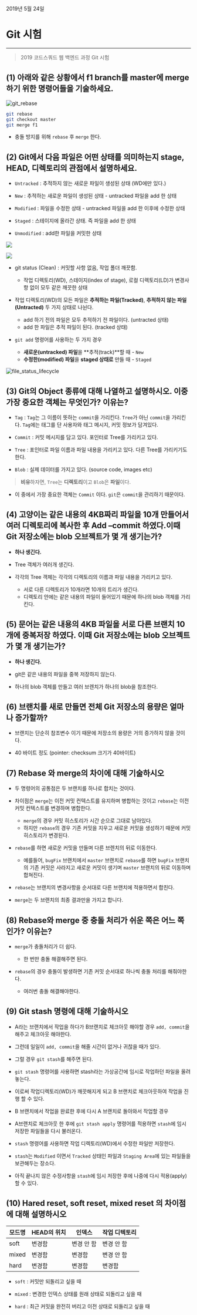 2019년 5월 24일

# Git 시험

---

> 2019 코드스쿼드 웹 백엔드 과정 Git 시험

## (1) 아래와 같은 상황에서 f1 branch를 master에 merge하기 위한 명령어들을 기술하세요.

![git_rebase](./img/git_test_1.png)

```bash
git rebase
git checkout master
git merge f1
```

- 충돌 방지를 위해 `rebase` 후 `merge` 한다.

## (2) Git에서 다음 파일은 어떤 상태를 의미하는지 stage, HEAD, 디렉토리의 관점에서 설명하세요.

- `Untracked` : 추적하지 않는 새로운 파일이 생성된 상태 (WD에만 있다.)

- `New` : 추적하는 새로운 파일이 생성된 상태 - untracked 파일을 add 한 상태

- `Modified` : 파일을 수정한 상태 - untracked 파일을 add 한 이후에 수정한 상태

- `Staged` : 스테이지에 올라간 상태. 즉 파일을 add 한 상태

- `Unmodified`  : add한 파일을 커밋한 상태 

![](./img/git_object.png)

![](./img/git_object2.png)

- git status (Clean) : 커밋할 사항 없음, 작업 폴더 깨끗함. 

    - 작업 디렉토리(WD), 스테이지(index of stage), 로컬 디렉토리(LD)가 변경사항 없이 모두 같은 깨끗한 상태

- 작업 디렉토리(WD)의 모든 파일은 **추적하는 파일(Tracked)**, **추적하지 않는 파일(Untracted)** 두 가지 상태로 나뉜다.
  - add 하기 전의 파일은 모두 추적하기 전 파일이다. (untracted 상태)
  - add 한 파일은 추적 파일이 된다. (tracked 상태)

- `git add` 명령어를 사용하는 두 가지 경우
  - **새로운(untracked) 파일**을 **추적(track)**할 때 - `New`
  - **수정한(modified) 파일**을 **staged 상태로** 만들 때 - `Staged`

![file_status_lifecycle](./img/file_status_lifecycle.png)

## (3) Git의 Object 종류에 대해 나열하고 설명하시오. 이중 가장 중요한 객체는 무엇인가? 이유는?

- `Tag` : `Tag`는 그 이름이 뜻하는 `commit`을 가리킨다. `Tree`가 아닌 `commit`을 가리킨다. `Tag`에는 태그를 단 사용자와 태그 메시지, 커밋 정보가 담겨있다.

- `Commit` : 커밋 메시지를 담고 있다. 포인터로 Tree를 가리키고 있다.

- `Tree` : 포인터로 파일 이름과 파일 내용을 가리키고 있다. 다른 Tree를 가리키기도 한다.

- `Blob` : 실제 데이터를 가지고 있다. (source code, images etc)

> **비유**하자면, `Tree`는 **디렉토리**이고 `Blob`은 **파일**이다.

- 이 중에서 가장 중요한 객체는 `Commit` 이다. `git`은 `commit`을 관리하기 때문이다.

## (4) 고양이는 같은 내용의 4KB짜리 파일을 10개 만들어서 여러 디렉토리에 복사한 후 Add –commit 하였다.이때 Git 저장소에는 blob 오브젝트가 몇 개 생기는가?

- **하나 생긴다.**

- Tree 객체가 여러개 생긴다.

- 각각의 Tree 객체는 각각의 디렉토리의 이름과 파일 내용을 가리키고 있다.
  - 서로 다른 디렉토리가 10개라면 10개의 트리가 생긴다.
  - 디렉토리 안에는 같은 내용의 파일이 들어있기 때문에 하나의 blob 객체를 가리킨다.

## (5) 문어는 같은 내용의 4KB 파일을 서로 다른 브랜치 10개에 중복저장 하였다. 이때 Git 저장소에는 blob 오브젝트가 몇 개 생기는가?

- **하나 생긴다.**

- git은 같은 내용의 파일을 중복 저장하지 않는다.

- 하나의 blob 객체를 만들고 여러 브렌치가 하나의 blob을 참조한다.

## (6) 브랜치를 새로 만들면 전체 Git 저장소의 용량은 얼마나 증가할까?

- 브랜치는 단순히 참조변수 이기 때문에 저장소의 용량은 거의 증가하지 않을 것이다.

- 40 바이트 정도 (pointer: checksum 크기가 40바이트)

## (7) Rebase 와 merge의 차이에 대해 기술하시오

- 두 명령어의 공통점은 두 브랜치를 하나로 합치는 것이다.

- 차이점은 `merge`는 이전 커밋 컨텍스트를 유지하며 병합하는 것이고 `rebase`는 이전 커밋 컨텍스트를 변경하며 병합한다.

  - `merge`의 경우 커밋 히스토리가 시간 순으로 그대로 남아있다.
  - 하지만 `rebase`의 경우 기존 커밋을 지우고 새로운 커밋을 생성하기 때문에 커밋 히스토리가 변경된다.

- `rebase`를 하면 새로운 커밋을 만들며 다른 브렌치의 뒤로 이동한다.

  - 예를들어, `bugFix` 브랜치에서 `master` 브랜치로 `rebase`를 하면 `bugFix` 브랜치의 기존 커밋은 사라지고 새로운 커밋이 생기며 `master` 브랜치의 뒤로 이동하며 합쳐진다.

- `rebase`는 브랜치의 변경사항을 순서대로 다른 브랜치에 적용하면서 합친다.

- `merge`는 두 브랜치의 최종 결과만을 가지고 합니다.

## (8) Rebase와 merge 중 충돌 처리가 쉬운 쪽은 어느 쪽인가? 이유는?

- `merge`가 충돌처리가 더 쉽다.
  - 한 번만 충돌 해결해주면 된다.

- `rebase`의 경우 충돌이 발생하면 기존 커밋 순서대로 하나씩 충돌 처리를 해줘야한다.
  - 여러번 충돌 해결해야한다.

## (9) Git stash 명령에 대해 기술하시오

- A라는 브랜치에서 작업을 하다가 B브랜치로 체크아웃 해야할 경우 `add, commit`을 해주고 체크아웃 해야한다.

- 그런데 일일이 `add, commit`을 해줄 시간이 없거나 귀찮을 때가 있다.

- 그럴 경우 `git stash`를 해주면 된다.

- `git stash` 명령어를 사용하면 stash라는 가상공간에 임시로 작업하던 파일을 올려놓는다.

- 이로써 작업디렉토리(WD)가 깨끗해지게 되고 B 브랜치로 체크아웃하여 작업을 진행 할 수 있다.

- B 브랜치에서 작업을 완료한 후에 다시 A 브랜치로 돌아와서 작업할 경우

- A브랜치로 체크아웃 한 후에 `git stash apply` 명령어를 적용하면 `stash`에 임시 저장한 파일들을 다시 불러온다.

- `stash` 명령어를 사용하면 작업 디렉토리(WD)에서 수정한 파일만 저장한다. 

- `stash`는 `Modified` 이면서 `Tracked` 상태인 파일과 `Staging Area`에 있는 파일들을 보관해두는 장소다.

- 아직 끝나지 않은 수정사항을 `stash`에 임시 저장한 후에 나중에 다시 적용(apply)할 수 있다.

## (10) Hared reset, soft reset, mixed reset 의 차이점에 대해 설명하시오

모드명 | HEAD의 위치 | 인덱스| 작업 디텍토리
--------- | --------- | ----------| ----------------
soft| 변경함| 변경 안 함| 변경 안 함
mixed| 변경함| 변경함| 변경 안 함
hard| 변경함| 변경함| 변경함

- `soft` : 커밋만 되돌리고 싶을 때

- `mixed` : 변경한 인덱스 상태를 원래 상태로 되돌리고 싶을 때

- `hard` : 최근 커밋을 완전히 버리고 이전 상태로 되돌리고 싶을 때